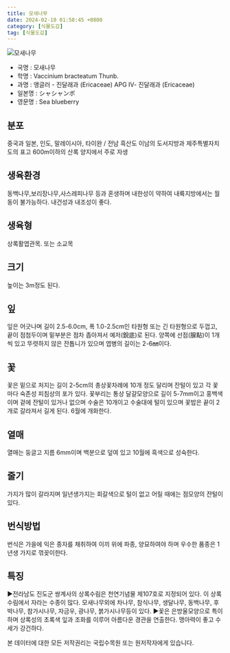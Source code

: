 ```yaml
---
title: 모새나무
date: 2024-02-10 01:58:45 +0800
category: [식물도감]
tag: [식물도감]
---
```




![모새나무](/fileUpload/plants/basic/Ericaceae/Vaccinium/11303/11303_1_th2.jpg)
- 국명 : 모새나무
- 학명 : Vaccinium bracteatum Thunb.
- 과명 : 앵글러 - 진달래과 (Ericaceae) APG Ⅳ- 진달래과 (Ericaceae)
- 일본명 : シャシャンボ
- 영문명 : Sea blueberry


## 분포
중국과 일본, 인도, 말레이시아, 타이완 / 전남 흑산도 이남의 도서지방과 제주특별자치도의 표고 600m이하의 산록 양지에서 주로 자생
## 생육환경
동백나무,보리장나무,사스레피나무 등과 혼생하며 내한성이 약하여 내륙지방에서는 월동이 불가능하다. 내건성과 내조성이 좋다.
## 생육형
상록활엽관목. 또는 소교목
## 크기
높이는 3m정도 된다.
## 잎
잎은 어긋나며 길이 2.5-6.0cm, 폭 1.0-2.5cm인 타원형 또는 긴 타원형으로 두껍고, 끝이 점첨두이며 밑부분은 점차 좁아져서 예저(銳底)로 된다. 양쪽에 선점(腺點)이 1개씩 있고 뚜렷하지 않은 잔톱니가 있으며 엽병의 길이는 2-6㎜이다.
## 꽃
꽃은 밑으로 처지는 길이 2-5cm의 총상꽃차례에 10개 정도 달리며 잔털이 있고 각 꽃마다 숙존성 피침상의 포가 있다. 꽃부리는 통상 달걀모양으로 길이 5-7mm이고 홍백색이며 겉에 잔털이 있거나 없으며 수술은 10개이고 수술대에 털이 있으며 꽃밥은 끝이 2개로 갈라져서 길게 된다. 6월에 개화한다.
## 열매
열매는 둥글고 지름 6mm이며 백분으로 덮여 있고 10월에 흑색으로 성숙한다.
## 줄기
가지가 많이 갈라지며 일년생가지는 회갈색으로 털이 없고 어릴 때에는 점모양의 잔털이 있다.
## 번식방법
번식은 가을에 익은 종자를 채취하여 이끼 위에 파종, 양묘하여야 하며 우수한 품종은 1년생 가지로 꺾꽂이한다.
## 특징
▶전라남도 진도군 쌍계사의 상록수림은 천연기념물 제107호로 지정되어 있다. 이 상록수림에서 자라는 수종이 많다.  모새나무외에 차나무, 참식나무, 생달나무, 동백나무, 후박나무, 참가시나무, 자금우, 광나무, 붉가시나무등이 있다. ▶꽃은 은방울모양으로 특이하며 상록성의 초록색 잎과 조화를 이루어 아름다운 경관을 연출한다. 맹아력이 좋고 수세가 강건하다.






본 데이터에 대한 모든 저작권리는 국립수목원 또는 원저작자에게 있습니다.
